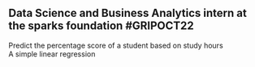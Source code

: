 ## Data Science and Business Analytics intern at the sparks foundation #GRIPOCT22
 Predict the percentage score of a student based on study hours <br />
 A simple linear regression
 
